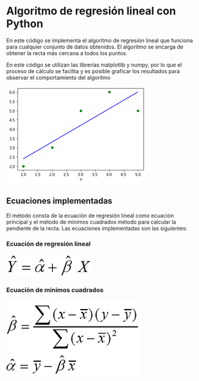 # Algoritmo de regresión lineal con Python

En este código se implementa el algoritmo de regresión lineal que funciona para cualquier conjunto de datos obtenidos. El algoritmo se encarga de obtener la recta más cercana a todos los puntos.

En este código se utilizan las librerías matplotlib y numpy, por lo que el proceso de cálculo se facilita y es posible graficar los resultados para observar el comportamiento del algoritmo

![Imagen resultado](https://github.com/lalodsi/Platzi-Datacademy-projects/blob/main/Sources/RegresionLinealRecta.png)

## Ecuaciones implementadas

El método consta de la ecuación de regresión lineal como ecuación principal y el método de mínimos cuadrados método para calcular la pendiente de la recta.
Las ecuaciones implementadas son las siguientes:

### Ecuación de regresión lineal
![Recta regresion lineal](https://github.com/lalodsi/Platzi-Datacademy-projects/blob/main/Sources/regresionLinealEc.jpg)

### Ecuación de mínimos cuadrados
![Ecuacion minimos cuadrados](https://github.com/lalodsi/Platzi-Datacademy-projects/blob/main/Sources/MinimosCuadradosEc.jpg)